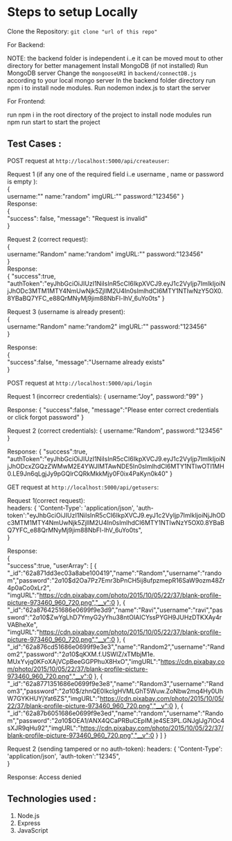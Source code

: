 # Steps to setup Locally
Clone the Repository: `git clone "url of this repo"` 

For Backend: 

NOTE: the backend folder is independent i..e it can be moved mout to other directory for better management 
Install MongoDB (if not installed) 
Run MongoDB server 
Change the `mongooseURI` in `backend/connectDB.js` according to your local mongo server 
In the backend folder directory run npm i to install node modules. 
Run nodemon index.js to start the server 

For Frontend: 

run npm i in the root directory of the project to install node modules 
run npm run start to start the project

## Test Cases :
POST request at `http://localhost:5000/api/createuser`:  

Request 1 (if any one of the required field i..e username , name or password is empty ):  
{  
    username:"" 
    name:"random" 
    imgURL:"" 
    password:"123456" 
}  
Response:  
{  
    "success": false, 
    "message": "Request is invalid"  
}  

Request 2 (correct request):  
{   
    username:"Random" 
    name:"random" 
    imgURL:"" 
    password:"123456"  
}  
Response:  
{
    "success":true, 
    "authToken":"eyJhbGciOiJIUzI1NiIsInR5cCI6IkpXVCJ9.eyJ1c2VyIjp7ImlkIjoiNjJhODc3MTM1MTY4NmUwNjk5ZjllM2U4In0sImlhdCI6MTY1NTIwNzY5OX0.8YBaBQ7YFC_e88QrMNyMj9jim88NbFl-lhV_6uYo0ts" 
}  

Request 3 (username is already present):  
{   
    username:"Random" 
    name:"random2" 
    imgURL:"" 
    password:"123456"  
}  

Response:  
{  
   "success":false, 
   "message":"Username already exists"  
}  


POST request at `http://localhost:5000/api/login` 

Request 1 (incorrecr credentials): 
{ 
    username:"Joy", 
    password:"99" 
} 

Response: 
{
    "success":false,
    "message":"Please enter correct credentials or click forgot password"
}

Request 2 (correct credentials): 
{ 
    username:"Random", 
    password:"123456" 
} 

Response: 
{
    "success":true,
    "authToken":"eyJhbGciOiJIUzI1NiIsInR5cCI6IkpXVCJ9.eyJ1c2VyIjp7ImlkIjoiNjJhODcxZGQzZWMwM2E4YWJlMTAwNDE5In0sImlhdCI6MTY1NTIwOTI1MH0.LE9Jn6qLgjJy9pGQlrCQRkMkkMjy0F0ix4PaKyn0k40"
}


GET request at `http://localhost:5000/api/getusers`:  

Request 1(correct request):  
headers: 
{ 
    'Content-Type': 'application/json', 
    'auth-token':"eyJhbGciOiJIUzI1NiIsInR5cCI6IkpXVCJ9.eyJ1c2VyIjp7ImlkIjoiNjJhODc3MTM1MTY4NmUwNjk5ZjllM2U4In0sImlhdCI6MTY1NTIwNzY5OX0.8YBaBQ7YFC_e88QrMNyMj9jim88NbFl-lhV_6uYo0ts",  
}  

Response:  
{  
    "success":true, 
    "userArray":
    [ 
        { 
            "_id":"62a871dd3ec03a8abe100419","name":"Random","username":"random","password":"$2a$10$d2Oa7Pz7Emr3bPnCH5ij8ufpzmepR16SaW9ozm48Zr4p0aCo0xLr2", "imgURL":"https://cdn.pixabay.com/photo/2015/10/05/22/37/blank-profile-picture-973460_960_720.png","__v":0 
        }, 
        {
            "_id":"62a8764251686e0699f9e3d9","name":"Ravi","username":"ravi","password":"$2a$10$ZwYgLhD7YmyG2yYhu38ntOIAICYssPYGH9JUHzDTKXAy4rVABheXe", "imgURL":"https://cdn.pixabay.com/photo/2015/10/05/22/37/blank-profile-picture-973460_960_720.png","__v":0 
        }, 
        { 
            "_id":"62a876cd51686e0699f9e3e3","name":"Random2","username":"Random2","password":"$2a$10$qKXM.f.USWIZ/xTMbjM1e. MUxYvjq0KFoXAjVCpBeeGGPPhuX8HxO","imgURL":"https://cdn.pixabay.com/photo/2015/10/05/22/37/blank-profile-picture-973460_960_720.png","__v":0 
        }, 
        {
            "_id":"62a8771351686e0699f9e3e8","name":"Random3","username":"Random3","password":"$2a$10$/zhnQE0IkclgHVMLGhT5Wuw.ZoNbw2mq4Hy0UhW7GYKHUYjYat6ZS","imgURL":"https://cdn.pixabay.com/photo/2015/10/05/22/37/blank-profile-picture-973460_960_720.png","__v":0
        },
        {
            "_id":"62a87b6051686e0699f9e3ed","name":"random","username":"Random","password":"$2a$10$OEA1/ANX4QCaPRBuCEpIM.je4SE3PL.GNJglJg7lOc4sXJR9qHu92","imgURL":"https://cdn.pixabay.com/photo/2015/10/05/22/37/blank-profile-picture-973460_960_720.png","__v":0
        }
    ]
}  

Request 2 (sending tampered or no auth-token): 
headers: 
{ 
    'Content-Type': 'application/json', 
    'auth-token':"12345",  
}  

Response: Access denied 


## Technologies used :

1) Node.js  
2) Express  
3) JavaScript  

